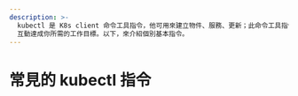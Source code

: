 ```yaml
---
description: >-
  kubectl 是 K8s client 命令工具指令，他可用來建立物件、服務、更新；此命令工具指令是與 K8s apiserver
  互動達成你所需的工作目標。以下，來介紹個別基本指令。
---
```


# 常見的 kubectl 指令

